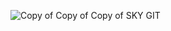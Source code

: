 ![Copy of Copy of Copy of SKY GIT](https://github.com/skygitIG/reels/assets/117715724/72d378ca-71e3-4247-99dd-f2067a43e1a6)
